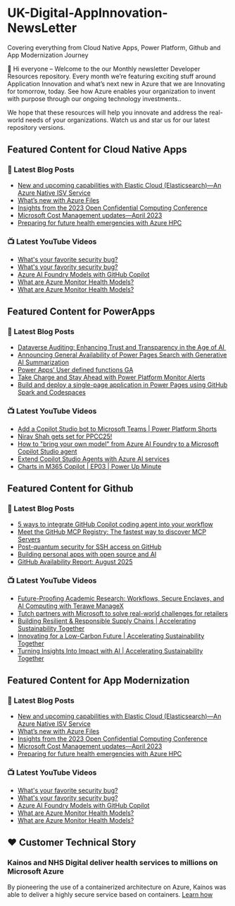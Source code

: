 # UK-Digital-AppInnovation-NewsLetter

Covering everything from Cloud Native Apps, Power Platform, Github and App Modernization Journey

👋 Hi everyone – Welcome to the our Monthly newsletter Developer Resources repository. Every month we’re featuring exciting stuff around Application Innovation and what’s next new in Azure that we are Innovating for tomorrow, today. See how Azure enables your organization to invent with purpose through our ongoing technology investments..


We hope that these resources will help you innovate and address the real-world needs of your organizations. Watch us and star us for our latest repository versions.

## Featured Content for Cloud Native Apps


### 📝 Latest Blog Posts

    
<!-- BLOGCNA:START -->
- [New and upcoming capabilities with Elastic Cloud (Elasticsearch)—An Azure Native ISV Service](https://azure.microsoft.com/blog/new-and-upcoming-capabilities-with-elastic-cloud-elasticsearch-an-azure-native-isv-service/)
- [What’s new with Azure Files](https://azure.microsoft.com/blog/what-s-new-with-azure-files/)
- [Insights from the 2023 Open Confidential Computing Conference](https://azure.microsoft.com/blog/insights-from-the-2023-open-confidential-computing-conference/)
- [Microsoft Cost Management updates—April 2023](https://azure.microsoft.com/blog/microsoft-cost-management-updates-april-2023/)
- [Preparing for future health emergencies with Azure HPC ](https://azure.microsoft.com/blog/preparing-for-future-health-emergencies-with-azure-hpc/)
<!-- BLOGCNA:END -->

### 📺 Latest YouTube Videos

 
<!-- YOUTUBECNA:START -->
- [What&#39;s your favorite security bug?](https://www.youtube.com/shorts/HtFL2dGW9qU)
- [What&#39;s your favority security bug?](https://www.youtube.com/watch?v=j25d-lSp-rs)
- [Azure AI Foundry Models with GitHub Copilot](https://www.youtube.com/watch?v=pG6d6Wwl9gU)
- [What are Azure Monitor Health Models?](https://www.youtube.com/shorts/uxfqDjRhPeA)
- [What are Azure Monitor Health Models?](https://www.youtube.com/watch?v=I39PSkDmfHQ)
<!-- YOUTUBECNA:END -->

##  Featured Content for PowerApps
### 📝 Latest Blog Posts
<!-- BLOGPOWER:START -->
- [Dataverse Auditing: Enhancing Trust and Transparency in the Age of AI ](https://www.microsoft.com/en-us/power-platform/blog/2025/09/11/dataverse-auditing/)
- [Announcing General Availability of Power Pages Search with Generative AI Summarization](https://www.microsoft.com/en-us/power-platform/blog/power-pages/announcing-general-availability-of-power-pages-search-with-generative-ai-summarization/)
- [Power Apps’ User defined functions GA](https://www.microsoft.com/en-us/power-platform/blog/power-apps/power-apps-user-defined-functions-ga/)
- [Take Charge and Stay Ahead with Power Platform Monitor Alerts](https://www.microsoft.com/en-us/power-platform/blog/power-apps/take-charge-and-stay-ahead-with-power-platform-monitor-alerts/)
- [Build and deploy a single-page application in Power Pages using GitHub Spark and Codespaces](https://www.microsoft.com/en-us/power-platform/blog/power-pages/build-and-deploy-a-single-page-application-in-power-pages-using-github-spark-and-codespaces/)
<!-- BLOGPOWER:END -->
 ### 📺 Latest YouTube Videos
    
<!-- YOUTUBEPOWER:START -->
- [Add a Copilot Studio bot to Microsoft Teams | Power Platform Shorts](https://www.youtube.com/watch?v=safTybqLFFU)
- [Nirav Shah gets set for PPCC25!](https://www.youtube.com/watch?v=YZ_w1FY3nbE)
- [How to &quot;bring your own model&quot; from Azure AI Foundry to a Microsoft Copilot Studio agent](https://www.youtube.com/watch?v=TSzJ47gG6yU)
- [Extend Copilot Studio Agents with Azure AI services](https://www.youtube.com/watch?v=cuwJZONyrWQ)
- [Charts in M365 Copilot | EP03 | Power Up Minute](https://www.youtube.com/watch?v=DBdIdZMnQ-U)
<!-- YOUTUBEPOWER:END -->

##  Featured Content for Github
### 📝 Latest Blog Posts
<!-- BLOGGITHUB:START -->
- [5 ways to integrate GitHub Copilot coding agent into your workflow](https://github.blog/ai-and-ml/github-copilot/5-ways-to-integrate-github-copilot-coding-agent-into-your-workflow/)
- [Meet the GitHub MCP Registry: The fastest way to discover MCP Servers](https://github.blog/ai-and-ml/github-copilot/meet-the-github-mcp-registry-the-fastest-way-to-discover-mcp-servers/)
- [Post-quantum security for SSH access on GitHub](https://github.blog/engineering/platform-security/post-quantum-security-for-ssh-access-on-github/)
- [Building personal apps with open source and AI](https://github.blog/open-source/maintainers/building-personal-apps-with-open-source-and-ai/)
- [GitHub Availability Report: August 2025](https://github.blog/news-insights/company-news/github-availability-report-august-2025/)
<!-- BLOGGITHUB:END -->
### 📺 Latest YouTube Videos
<!-- YOUTUBEGITHUB:START -->
- [Future-Proofing Academic Research: Workflows, Secure Enclaves, and AI Computing with Terawe ManageX](https://www.youtube.com/watch?v=vdZeka_5-Ss)
- [Tutch partners with Microsoft to solve real-world challenges for retailers](https://www.youtube.com/watch?v=0BqIUtFL3KY)
- [Building Resilient &amp; Responsible Supply Chains | Accelerating Sustainability Together](https://www.youtube.com/watch?v=zQukNIKywIo)
- [Innovating for a Low-Carbon Future | Accelerating Sustainability Together](https://www.youtube.com/watch?v=_xQcmXI9dhw)
- [Turning Insights Into Impact with AI | Accelerating Sustainability Together](https://www.youtube.com/watch?v=UTymSy_YT7I)
<!-- YOUTUBEGITHUB:END -->
##  Featured Content for App Modernization
### 📝 Latest Blog Posts
<!-- BLOGAPPMOD:START -->
- [New and upcoming capabilities with Elastic Cloud (Elasticsearch)—An Azure Native ISV Service](https://azure.microsoft.com/blog/new-and-upcoming-capabilities-with-elastic-cloud-elasticsearch-an-azure-native-isv-service/)
- [What’s new with Azure Files](https://azure.microsoft.com/blog/what-s-new-with-azure-files/)
- [Insights from the 2023 Open Confidential Computing Conference](https://azure.microsoft.com/blog/insights-from-the-2023-open-confidential-computing-conference/)
- [Microsoft Cost Management updates—April 2023](https://azure.microsoft.com/blog/microsoft-cost-management-updates-april-2023/)
- [Preparing for future health emergencies with Azure HPC ](https://azure.microsoft.com/blog/preparing-for-future-health-emergencies-with-azure-hpc/)
<!-- BLOGAPPMOD:END -->
### 📺 Latest YouTube Videos
<!-- YOUTUBEAPPMOD:START -->
- [What&#39;s your favorite security bug?](https://www.youtube.com/shorts/HtFL2dGW9qU)
- [What&#39;s your favority security bug?](https://www.youtube.com/watch?v=j25d-lSp-rs)
- [Azure AI Foundry Models with GitHub Copilot](https://www.youtube.com/watch?v=pG6d6Wwl9gU)
- [What are Azure Monitor Health Models?](https://www.youtube.com/shorts/uxfqDjRhPeA)
- [What are Azure Monitor Health Models?](https://www.youtube.com/watch?v=I39PSkDmfHQ)
<!-- YOUTUBEAPPMOD:END -->


## ♥️ Customer Technical Story 

### Kainos and NHS Digital deliver health services to millions on Microsoft Azure

By pioneering the use of a containerized architecture on Azure, Kainos was able to deliver a highly secure service based on containers. [Learn how](https://customers.microsoft.com/en-us/story/1368348549535774520-kainos-and-nhs-digital-deliver-health-services-to-millions-on-microsoft-azure)

